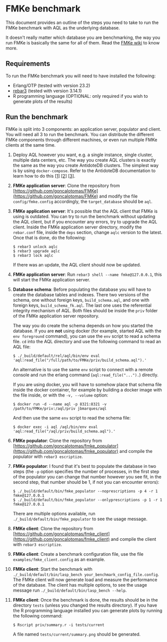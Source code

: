# FMKe benchmark

This document provides an outline of the steps you need to take to run the FMKe benchmark with AQL as the underlying database.

It doesn't really matter which database you are benchmarking, the way you run FMKe is basically the same for all of them. Read the [FMKe wiki](https://github.com/goncalotomas/FMKe/wiki) to know more.

## Requirements

To run the FMKe benchmark you will need to have installed the following:

* Erlang/OTP (tested with version 23.2)
* [rebar3](https://www.rebar3.org/) (tested with version 3.14.1)
* R programming language (OPTIONAL: only required if you wish to generate plots of the results)

## Run the benchmark

FMKe is split into 3 components: an application server, populator and client. You will need all 3 to run the benchmark. You can distribute the different FMKe components through different machines, or even run multiple FMKe clients at the same time.

1. Deploy AQL however you want, e.g. a single instance, single cluster, multiple data centers, etc. The way you create AQL clusters is exactly the same as the way you create AntidoteDB clusters. The simplest way is by using `docker-compose`. Refer to the AntidoteDB documentation to learn how to do this [[1]](https://antidotedb.gitbook.io/documentation/quickstart#create-a-cluster) [[2]](https://github.com/AntidoteDB/docker-antidote/tree/master/compose-files) [[3]](https://github.com/AntidoteDB/antidote-connect).

2. **FMKe application server**: Clone the repository from [https://github.com/goncalotomas/FMKe](https://github.com/goncalotomas/FMKe) and modify the file `config/fmke.config` accordingly, the `target_database` should be `aql`.

3. **FMKe application server**: It's possible that the AQL client that FMKe is using is outdated. You can try to run the benchmark without updating the AQL client, but if you encounter any errors, try to upgrade the AQL client. Inside the FMKe application server directory, modify the `rebar.conf` file, inside the `deps` section, change `aqlc` version to the latest. Once that is done, do the following:

    ```shell
    $ rebar3 unlock aqlc
    $ rebar3 upgrade aqlc
    $ rebar3 lock aqlc
    ```

    If there was an update, the AQL client should now be updated.

4. **FMKe application server**: Run `rebar3 shell --name fmke@127.0.0.1`, this will start the FMKe application server.

5. **Database schema**: Before populating the database you will have to create the database tables and indexes. There two versions of the schema, one without foreign keys, `build_schema.aql`, and one with foreign keys, `build_schema_fk.aql`. The last one uses the referential integrity mechanism of AQL. Both files should be inside the `priv` folder of the FMKe application server repository.

    The way you do create the schema depends on how you started the database. If you are **not** using docker (for example, started AQL with the `env foreground` command), you can use the `env` script to read a schema file. `cd` into the AQL directory and use the following command to read an AQL file:

    ```shell
    $ ./_build/default/rel/aql/bin/env eval 'aql:read_file("/full/path/to/FMKe/priv/build_schema.aql").'
    ```

    An alternative is to use the same `env` script to connect with a remote console and run the erlang command (`aql:read_file("...").`) directly.

    If you are using docker, you will have to somehow place that schema file inside the docker container, for example by building a docker image with the file inside, or with the `-v, --volume` option:

    ```shell
    $ docker run -d --name aql -p 8321:8321 -v /path/to/FMKe/priv:/aql/priv jbmarques/aql
    ```

    And then use the same `env` script to read the schema file:

    ```shell
    $ docker exec -i aql /aql/bin/env eval 'aql:read_file("/aql/priv/build_schema.aql").'
    ```

6. **FMKe populator**: Clone the repository from [https://github.com/goncalotomas/fmke_populator](https://github.com/goncalotomas/fmke_populator) and compile the populator with `rebar3 escriptize`.

7. **FMKe populator**: I found that it's best to populate the database in two steps (the `-p` option specifies the number of processes, in the first step of the populator you can change that number however you see fit, in the second step, that number should be 1, if not you can encounter errors):

    ```shell
    $ ./_build/default/bin/fmke_populator --noprescriptions -p 4 -r 1 fmke@127.0.0.1
    $ ./_build/default/bin/fmke_populator --onlyprescriptions -p 1 -r 1 fmke@127.0.0.1
    ```

    There are multiple options available, run `./_build/default/bin/fmke_populator` to see the usage message.

8. **FMKe client**: Clone the repository from [https://github.com/goncalotomas/fmke_client](https://github.com/goncalotomas/fmke_client) and compile the client with `rebar3 escriptize`.

9. **FMKe client**: Create a benchmark configuration file, use the file `examples/fmke_client.config` as an example.

10. **FMKe client**: Start the benchmark with `./_build/default/bin/lasp_bench your_benchmark_config_file.config`. The FMKe client will now generate load and measure the performance of the database. The client has multiple options, to see the usage message run `./_build/default/bin/lasp_bench --help`.

11. **FMKe client**: Once the benchmark is done, the results should be in the directory `tests` (unless you changed the results directory). If you have the R programming language installed you can generate plots by running the following command:

    ```shell
    $ Rscript priv/summary.r -i tests/current
    ```

    A file named `tests/current/summary.png` should be generated.
